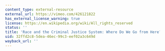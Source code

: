 ```yaml
---
content_type: external-resource
external_url: https://vimeo.com/426121822
has_external_license_warning: true
license: https://en.wikipedia.org/wiki/All_rights_reserved
status: ''
title: 'Race and the Criminal Justice System: Where Do We Go from Here?'
uid: 32ffd2c8-5dea-46ec-99c3-eef02a3c649d
wayback_url: ''
---
```

